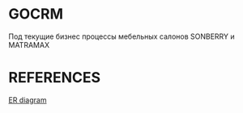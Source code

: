# GOCRM

Под текущие бизнес процессы мебельных салонов SONBERRY и MATRAMAX

# REFERENCES
[ER diagram](https://erdplus.com/standalone)
